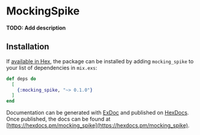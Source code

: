 # MockingSpike

**TODO: Add description**

## Installation

If [available in Hex](https://hex.pm/docs/publish), the package can be installed
by adding `mocking_spike` to your list of dependencies in `mix.exs`:

```elixir
def deps do
  [
    {:mocking_spike, "~> 0.1.0"}
  ]
end
```

Documentation can be generated with [ExDoc](https://github.com/elixir-lang/ex_doc)
and published on [HexDocs](https://hexdocs.pm). Once published, the docs can
be found at [https://hexdocs.pm/mocking_spike](https://hexdocs.pm/mocking_spike).

